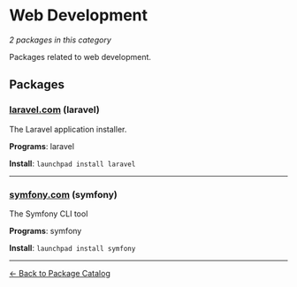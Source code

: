 # Web Development

*2 packages in this category*

Packages related to web development.

## Packages

### [laravel.com](../packages/laravel.com/index.md) (laravel)

The Laravel application installer.

**Programs**: laravel

**Install**: `launchpad install laravel`

---

### [symfony.com](../packages/symfony.com/index.md) (symfony)

The Symfony CLI tool

**Programs**: symfony

**Install**: `launchpad install symfony`

---

[← Back to Package Catalog](../package-catalog.md)
